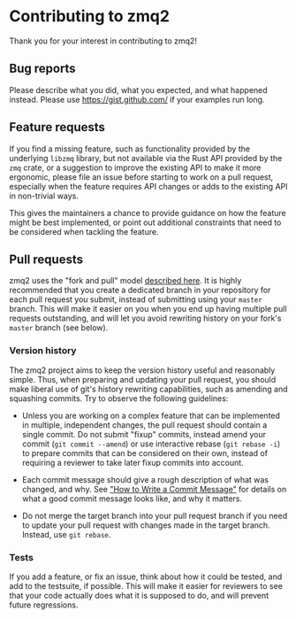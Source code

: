 # Contributing to zmq2

Thank you for your interest in contributing to zmq2!

## Bug reports

Please describe what you did, what you expected, and what happened
instead. Please use https://gist.github.com/ if your examples run
long.

## Feature requests

If you find a missing feature, such as functionality provided by the
underlying `libzmq` library, but not available via the Rust API
provided by the `zmq` crate, or a suggestion to improve the existing
API to make it more ergonomic, please file an issue before starting to
work on a pull request, especially when the feature requires API
changes or adds to the existing API in non-trivial ways.

This gives the maintainers a chance to provide guidance on how the
feature might be best implemented, or point out additional constraints
that need to be considered when tackling the feature.

## Pull requests

zmq2 uses the "fork and pull" model [described
here](https://help.github.com/en/articles/about-collaborative-development-models). It
is highly recommended that you create a dedicated branch in your
repository for each pull request you submit, instead of submitting
using your `master` branch. This will make it easier on you when you
end up having multiple pull requests outstanding, and will let you
avoid rewriting history on your fork's `master` branch (see below).

### Version history

The zmq2 project aims to keep the version history useful and
reasonably simple. Thus, when preparing and updating your pull
request, you should make liberal use of git's history rewriting
capabilities, such as amending and squashing commits. Try to observe
the following guidelines:

- Unless you are working on a complex feature that can be implemented
  in multiple, independent changes, the pull request should contain a
  single commit. Do not submit "fixup" commits, instead amend your
  commit (`git commit --amend`) or use interactive rebase (`git rebase
  -i`) to prepare commits that can be considered on their own, instead
  of requiring a reviewer to take later fixup commits into account.

- Each commit message should give a rough description of what was
  changed, and why. See ["How to Write a Commit Message"] for details
  on what a good commit message looks like, and why it matters.

- Do not merge the target branch into your pull request branch if you
  need to update your pull request with changes made in the target
  branch. Instead, use `git rebase`.

["How to Write a Commit Message"]: https://chris.beams.io/posts/git-commit/

### Tests

If you add a feature, or fix an issue, think about how it could be
tested, and add to the testsuite, if possible. This will make it
easier for reviewers to see that your code actually does what it is
supposed to do, and will prevent future regressions.
